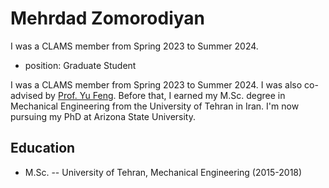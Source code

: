 # Mehrdad Zomorodiyan

I was a CLAMS member from Spring 2023 to Summer 2024.

* position: Graduate Student

I was a CLAMS member from Spring 2023 to Summer 2024. I was also co-advised by [Prof. Yu Feng](https://ceat.okstate.edu/che/faculty-staff/yu-feng.html). Before that, I earned my M.Sc. degree in Mechanical Engineering from the University of Tehran in Iran. I'm now pursuing my PhD at Arizona State University.

## Education
* M.Sc. -- University of Tehran, Mechanical Engineering (2015-2018)